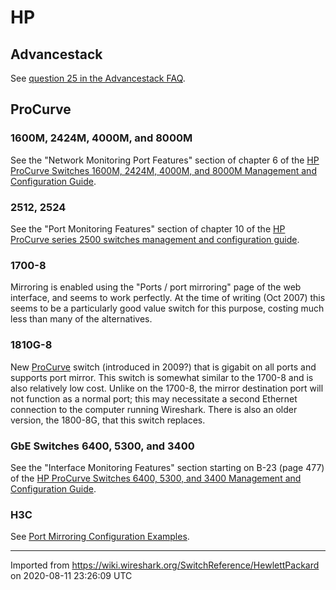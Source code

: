 # HP

## Advancestack

See [question 25 in the Advancestack FAQ](http://www.hp.com/rnd/support/faqs/sw_208_224.htm#question25).

## ProCurve

### 1600M, 2424M, 4000M, and 8000M

See the "Network Monitoring Port Features" section of chapter 6 of the [HP ProCurve Switches 1600M, 2424M, 4000M, and 8000M Management and Configuration Guide](ftp://ftp.hp.com/pub/networking/software/59692320.pdf).

### 2512, 2524

See the "Port Monitoring Features" section of chapter 10 of the [HP ProCurve series 2500 switches management and configuration guide](ftp://ftp.hp.com/pub/networking/software/59692354.pdf).

### 1700-8

Mirroring is enabled using the "Ports / port mirroring" page of the web interface, and seems to work perfectly. At the time of writing (Oct 2007) this seems to be a particularly good value switch for this purpose, costing much less than many of the alternatives.

### 1810G-8

New [ProCurve](/ProCurve) switch (introduced in 2009?) that is gigabit on all ports and supports port mirror. This switch is somewhat similar to the 1700-8 and is also relatively low cost. Unlike on the 1700-8, the mirror destination port will not function as a normal port; this may necessitate a second Ethernet connection to the computer running Wireshark. There is also an older version, the 1800-8G, that this switch replaces.

### GbE Switches 6400, 5300, and 3400

See the "Interface Monitoring Features" section starting on B-23 (page 477) of the [HP ProCurve Switches 6400, 5300, and 3400 Management and Configuration Guide](ftp://ftp.hp.com/pub/networking/software/6400-5300-3400-MgmtCfg-Oct2005-59906050.pdf).

### H3C

See [Port Mirroring Configuration Examples](http://www.h3c.com/portal/Products___Solutions/Technology/LAN/Configuration_Example/200805/605777_57_0.htm).

---

Imported from https://wiki.wireshark.org/SwitchReference/HewlettPackard on 2020-08-11 23:26:09 UTC
